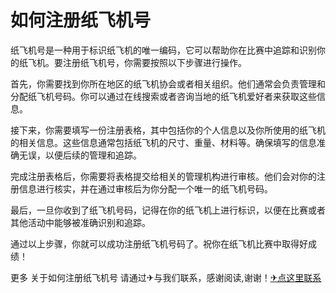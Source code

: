 # 如何注册纸飞机号

纸飞机号是一种用于标识纸飞机的唯一编码，它可以帮助你在比赛中追踪和识别你的纸飞机。要注册纸飞机号，你需要按照以下步骤进行操作。

首先，你需要找到你所在地区的纸飞机协会或者相关组织。他们通常会负责管理和分配纸飞机号码。你可以通过在线搜索或者咨询当地的纸飞机爱好者来获取这些信息。

接下来，你需要填写一份注册表格，其中包括你的个人信息以及你所使用的纸飞机的相关信息。这些信息通常包括纸飞机的尺寸、重量、材料等。确保填写的信息准确无误，以便后续的管理和追踪。

完成注册表格后，你需要将表格提交给相关的管理机构进行审核。他们会对你的注册信息进行核实，并在通过审核后为你分配一个唯一的纸飞机号码。

最后，一旦你收到了纸飞机号码，记得在你的纸飞机上进行标识，以便在比赛或者其他活动中能够被准确识别和追踪。

通过以上步骤，你就可以成功注册纸飞机号码了。祝你在纸飞机比赛中取得好成绩！

更多 关于如何注册纸飞机号 请通过✈与我们联系，感谢阅读,谢谢！[✈点这里联系](https://gg.k02.cc)